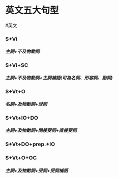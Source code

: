 # 英文五大句型
#英文 

### S+Vi
##### 主詞+不及物動詞

### S+Vi+SC
##### 主詞+不及物動詞+主詞補語(可為名詞、形容詞、副詞)

### S+Vt+O
##### 名詞+及物動詞+受詞

### S+Vt+IO+DO
##### 主詞+及物動詞+間接受詞+直接受詞
### S+Vt+DO+prep.+IO
##### 

### S+Vt+O+OC
##### 主詞+及物動詞+受詞+受詞補語